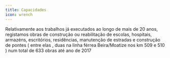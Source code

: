 ```yaml
---
title: Capacidades
icon: wrench
---
```


Relativamente aos trabalhos já executados ao longo de mais de 20 anos, registamos obras de construção ou reabilitação de escolas, hospitais, armazéns, escritórios, residências, manutenção de estradas e construção de pontes ( entre elas , duas na linha férrea Beira/Moatize nos km 509 e 510 ) num total de 633 obras até ano de 2017